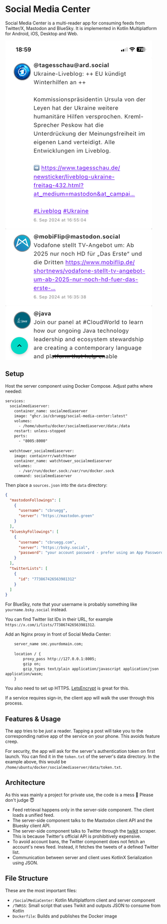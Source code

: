 # Social Media Center

Social Media Center is a multi-reader app for consuming feeds from Twitter/X, Mastodon and BlueSky. It is implemented in Kotlin Multiplatform for Android, iOS, Desktop and Web.

![Screenshot](screenshot.PNG?raw=true "Screenshot")

## Setup

Host the server component using Docker Compose. Adjust paths where needed:

```
services:
  socialmediaserver:
    container_name: socialmediaserver
    image: "ghcr.io/cbruegg/social-media-center:latest"
    volumes:
      - /home/ubuntu/docker/socialmediaserver/data:/data
    restart: unless-stopped
    ports:
      - "8005:8000"

  watchtower_socialmediaserver:
    image: containrrr/watchtower
    container_name: watchtower_socialmediaserver
    volumes:
      - /var/run/docker.sock:/var/run/docker.sock
    command: socialmediaserver
```

Then place a `sources.json` into the `data` directory:

```json
{
  "mastodonFollowings": [
    {
      "username": "cbruegg",
      "server": "https://mastodon.green"
    }
  ],
  "blueskyFollowings": [
    {
      "username": "cbruegg.com",
      "server": "https://bsky.social",
      "password": "your account password - prefer using an App Password!"
    }
  ],
  "twitterLists": [
    {
      "id": "773867426563981312"
    }
  ]
}
```

For BlueSky, note that your username is probably something like `yourname.bsky.social` instead.

You can find Twitter list IDs in their URL, for example `https://x.com/i/lists/773867426563981312`.

Add an Nginx proxy in front of Social Media Center:

```
	server_name smc.yourdomain.com;

	location / {
		proxy_pass http://127.0.0.1:8005;
		gzip on;
		gzip_types text/plain application/javascript application/json application/wasm;
	}
```

You also need to set up HTTPS. [LetsEncrypt](https://certbot.eff.org/) is great for this.

If a service requires sign-in, the client app will walk the user through this process.

## Features & Usage

The app tries to be _just_ a reader. Tapping a post will take you to the corresponding native app of the service on your phone.
This avoids feature creep.

For security, the app will ask for the server's authentication token on first launch.
You can find it in the `token.txt` of the server's data directory.
In the example above, this would be `/home/ubuntu/docker/socialmediaserver/data/token.txt`.

## Architecture

As this was mainly a project for private use, the code is a mess 💩 Please don't judge 😇

- Feed retrieval happens only in the server-side component. The client loads a unified feed.
- The server-side component talks to the Mastodon client API and the Bluesky client API.
- The server-side component talks to Twitter through the [twikit](https://github.com/d60/twikit) scraper. This is because Twitter's official API is prohibitively expensive.
- To avoid account bans, the Twitter component does not fetch an account's news feed. Instead, it fetches the tweets of a defined Twitter list.
- Communication between server and client uses KotlinX Serialization using JSON.

## File Structure

These are the most important files:

- `/SocialMediaCenter`: Kotlin Multiplatform client and server component
- `/TWRSS`: Small script that uses Twikit and outputs JSON to consume from Kotlin
- `Dockerfile`: Builds and publishes the Docker image

